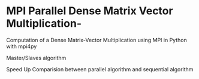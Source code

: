 # MPI Parallel Dense Matrix Vector Multiplication-

Computation of a Dense Matrix-Vector Multiplication using MPI in Python with mpi4py

Master/Slaves algorithm

Speed Up Comparision between parallel algorithm and sequential algorithm
